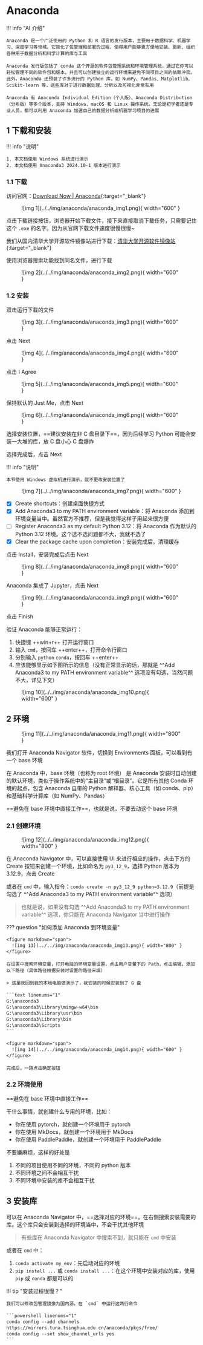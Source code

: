 # Anaconda

<!-- !!! tip "说明"

    本文档正在更新中…… -->

!!! info "AI 介绍"

    Anaconda 是一个广泛使用的 Python 和 R 语言的发行版本，主要用于数据科学、机器学习、深度学习等领域。它简化了包管理和部署的过程，使得用户能够更方便地安装、更新、组织各种用于数据分析和科学计算的库与工具

    Anaconda 发行版包括了 conda 这个开源的软件包管理系统和环境管理系统，通过它你可以轻松管理不同的软件包和版本，并且可以创建独立的运行环境来避免不同项目之间的依赖冲突。此外，Anaconda 还预装了许多流行的 Python 库，如 NumPy、Pandas、Matplotlib、Scikit-learn 等，这些库对于进行数据处理、分析以及可视化非常有用
    
    Anaconda 有 Anaconda Individual Edition（个人版）、Anaconda Distribution（分布版）等多个版本，支持 Windows、macOS 和 Linux 操作系统。无论是初学者还是专业人员，都可以利用 Anaconda 加速自己的数据分析或机器学习项目的进展

## 1 下载和安装

!!! info "说明"

    1. 本文档使用 Windows 系统进行演示
    2. 本文档使用 Anaconda3 2024.10-1 版本进行演示

### 1.1 下载

访问官网：[Download Now | Anaconda](https://www.anaconda.com/download/success){:target="_blank"}

<figure markdown="span">
  ![img 1](../../img/anaconda/anaconda_img1.png){ width="600" }
</figure>

点击下载链接按钮，浏览器开始下载文件，接下来直接取消下载任务，只需要记住这个 `.exe` 的名字。因为从官网下载文件速度很慢很慢~

我们从国内清华大学开源软件镜像站进行下载：[清华大学开源软件镜像站](https://mirrors.tuna.tsinghua.edu.cn/anaconda/archive/){:target="_blank"}

使用浏览器搜索功能找到同名文件，进行下载

<figure markdown="span">
  ![img 2](../../img/anaconda/anaconda_img2.png){ width="600" }
</figure>

### 1.2 安装

双击运行下载的文件

<figure markdown="span">
  ![img 3](../../img/anaconda/anaconda_img3.png){ width="600" }
</figure>

点击 Next

<figure markdown="span">
  ![img 4](../../img/anaconda/anaconda_img4.png){ width="600" }
</figure>

点击 I Agree

<figure markdown="span">
  ![img 5](../../img/anaconda/anaconda_img5.png){ width="600" }
</figure>

保持默认的 Just Me，点击 Next

<figure markdown="span">
  ![img 6](../../img/anaconda/anaconda_img6.png){ width="600" }
</figure>

选择安装位置，==建议安装在非 C 盘目录下==，因为后续学习 Python 可能会安装一大堆的库，放 C 盘小心 C 盘爆炸

选择完成后，点击 Next

!!! info "说明"

    本节使用 Windows 虚拟机进行演示，就不更改安装位置了

<figure markdown="span">
  ![img 7](../../img/anaconda/anaconda_img7.png){ width="600" }
</figure>

- [x] Create shortcuts：创建桌面快捷方式
- [x] Add Anaconda3 to my PATH environment variable：将 Anaconda 添加到环境变量当中。虽然官方不推荐，但是我觉得这样子用起来很方便
- [ ] Register Anaconda3 as my default Python 3.12：将 Anaconda 作为默认的 Python 3.12 环境。这个选不选问题都不大，我就不选了
- [x] Clear the package cache upon completion：安装完成后，清理缓存

点击 Install，安装完成后点击 Next

<figure markdown="span">
  ![img 8](../../img/anaconda/anaconda_img8.png){ width="600" }
</figure>

Anaconda 集成了 Jupyter，点击 Next

<figure markdown="span">
  ![img 9](../../img/anaconda/anaconda_img9.png){ width="600" }
</figure>

点击 Finish

验证 Anaconda 能够正常运行：

1. 快捷键 ++win+r++ 打开运行窗口
2. 输入 `cmd`，按回车 ++enter++，打开命令行窗口
3. 分别输入 `python` `conda`，按回车 ++enter++
4. 应该能够显示如下图所示的信息（没有正常显示的话，那就是 ^^Add Anaconda3 to my PATH environment variable^^ 选项没有勾选，当然问题不大，详见下文）

<figure markdown="span">
  ![img 10](../../img/anaconda/anaconda_img10.png){ width="600" }
</figure>

## 2 环境

<figure markdown="span">
  ![img 11](../../img/anaconda/anaconda_img11.png){ width="800" }
</figure>

我们打开 Anaconda Navigator 软件，切换到 Environments 面板，可以看到有一个 base 环境

在 Anaconda 中，base 环境（也称为 root 环境） 是 Anaconda 安装时自动创建的默认环境，类似于操作系统中的“主目录”或“根目录”。它是所有其他 Conda 环境的起点，包含 Anaconda 自带的 Python 解释器、核心工具（如 conda、pip）和基础科学计算库（如 NumPy、Pandas）

==避免在 base 环境中直接工作==，也就是说，不要去动这个 base 环境

### 2.1 创建环境

<figure markdown="span">
  ![img 12](../../img/anaconda/anaconda_img12.png){ width="800" }
</figure>

在 Anaconda Navigator 中，可以直接使用 UI 来进行相应的操作，点击下方的 Create 按钮来创建一个环境，比如命名为 `py3_12_9`，选择 Python 版本为 3.12.9，点击 Create

或者在 `cmd` 中，输入指令：`conda create -n py3_12_9 python=3.12.9`（前提是勾选了 ^^Add Anaconda3 to my PATH environment variable^^ 选项）

> 也就是说，如果没有勾选 ^^Add Anaconda3 to my PATH environment variable^^ 选项，你只能在 Anaconda Navigator 当中进行操作

??? question "如何添加 Anaconda 到环境变量"

    <figure markdown="span">
      ![img 13](../../img/anaconda/anaconda_img13.png){ width="800" }
    </figure>

    在设置中搜索环境变量，打开电脑的环境变量设置，点击用户变量下的 Path，点击编辑，添加以下路径（具体路径根据安装时设置的路径来填）

    > 这里我回到我的本地电脑做演示了，我安装的时候安装到了 G 盘

    ```text linenums="1"
    G:\anaconda3
    G:\anaconda3\Library\mingw-w64\bin
    G:\anaconda3\Library\usr\bin
    G:\anaconda3\Library\bin
    G:\anaconda3\Scripts
    ```

    <figure markdown="span">
      ![img 14](../../img/anaconda/anaconda_img14.png){ width="600" }
    </figure>

    完成后，一路点击确定按钮

### 2.2 环境使用

==避免在 base 环境中直接工作==

干什么事情，就创建什么专用的环境，比如：

- 你在使用 pytorch，就创建一个环境用于 pytorch
- 你在使用 MkDocs，就创建一个环境用于 MkDocs
- 你在使用 PaddlePaddle，就创建一个环境用于 PaddlePaddle

不要嫌麻烦，这样的好处是

1. 不同的项目使用不同的环境，不同的 python 版本
2. 不同环境之间不会相互干扰
3. 不同环境中安装的库不会相互干扰

## 3 安装库

可以在 Anaconda Navigator 中，==选择对应的环境==，在右侧搜索安装需要的库。这个库只会安装到选择的环境当中，不会干扰其他环境

> 有些库在 Anaconda Navigator 中搜索不到，就只能在 `cmd` 中安装

或者在 `cmd` 中：

1. `conda activate my_env`：先启动对应的环境
2. `pip install ...` 或 `conda install ...`：在这个环境中安装对应的库，使用 `pip` 或 `conda` 都是可以的

!!! tip "安装过程很慢？"

    我们可以修改包管理镜像为国内源，在 `cmd` 中运行这两行命令

    ```powershell linenums="1"
    conda config --add channels https://mirrors.tuna.tsinghua.edu.cn/anaconda/pkgs/free/
    conda config --set show_channel_urls yes
    ```
